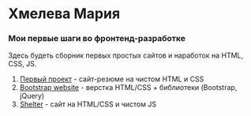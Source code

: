 # Хмелева Мария
### Мои первые шаги во фронтенд-разработке
Здесь будеть сборник первых простых сайтов и наработок на HTML, CSS, JS.

1. [Первый проект](https://khmelevamaria.github.io/first-site/) - сайт-резюме на чистом HTML и CSS
2. [Bootstrap website](https://khmelevamaria.github.io/bootstrap-website/) - верстка HTML/CSS + библиотеки (Bootstrap, jQuery)
3. [Shelter](https://rolling-scopes-school.github.io/khmelevamaria-JSFEPRESCHOOL2024Q2/shelter/pages/main/index.html) - сайт на HTML/CSS и чистом JS
